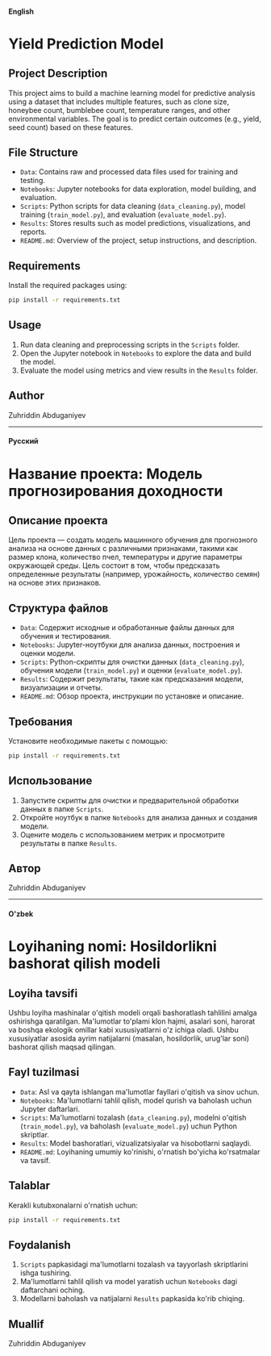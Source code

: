 #### English

# Yield Prediction Model

## Project Description
This project aims to build a machine learning model for predictive analysis using a dataset that includes multiple features, such as clone size, honeybee count, bumblebee count, temperature ranges, and other environmental variables. The goal is to predict certain outcomes (e.g., yield, seed count) based on these features.

## File Structure
- `Data`: Contains raw and processed data files used for training and testing.
- `Notebooks`: Jupyter notebooks for data exploration, model building, and evaluation.
- `Scripts`: Python scripts for data cleaning (`data_cleaning.py`), model training (`train_model.py`), and evaluation (`evaluate_model.py`).
- `Results`: Stores results such as model predictions, visualizations, and reports.
- `README.md`: Overview of the project, setup instructions, and description.
  
## Requirements
Install the required packages using:
```bash
pip install -r requirements.txt
```

## Usage
1. Run data cleaning and preprocessing scripts in the `Scripts` folder.
2. Open the Jupyter notebook in `Notebooks` to explore the data and build the model.
3. Evaluate the model using metrics and view results in the `Results` folder.

## Author
Zuhriddin Abduganiyev

---

#### Русский

# Название проекта: Модель прогнозирования доходности

## Описание проекта
Цель проекта — создать модель машинного обучения для прогнозного анализа на основе данных с различными признаками, такими как размер клона, количество пчел, температуры и другие параметры окружающей среды. Цель состоит в том, чтобы предсказать определенные результаты (например, урожайность, количество семян) на основе этих признаков.

## Структура файлов
- `Data`: Содержит исходные и обработанные файлы данных для обучения и тестирования.
- `Notebooks`: Jupyter-ноутбуки для анализа данных, построения и оценки модели.
- `Scripts`: Python-скрипты для очистки данных (`data_cleaning.py`), обучения модели (`train_model.py`) и оценки (`evaluate_model.py`).
- `Results`: Содержит результаты, такие как предсказания модели, визуализации и отчеты.
- `README.md`: Обзор проекта, инструкции по установке и описание.

## Требования
Установите необходимые пакеты с помощью:
```bash
pip install -r requirements.txt
```

## Использование
1. Запустите скрипты для очистки и предварительной обработки данных в папке `Scripts`.
2. Откройте ноутбук в папке `Notebooks` для анализа данных и создания модели.
3. Оцените модель с использованием метрик и просмотрите результаты в папке `Results`.

## Автор
Zuhriddin Abduganiyev

---

#### O'zbek

# Loyihaning nomi: Hosildorlikni bashorat qilish modeli

## Loyiha tavsifi
Ushbu loyiha mashinalar o'qitish modeli orqali bashoratlash tahlilini amalga oshirishga qaratilgan. Ma'lumotlar to'plami klon hajmi, asalari soni, harorat va boshqa ekologik omillar kabi xususiyatlarni o'z ichiga oladi. Ushbu xususiyatlar asosida ayrim natijalarni (masalan, hosildorlik, urug'lar soni) bashorat qilish maqsad qilingan.

## Fayl tuzilmasi
- `Data`: Asl va qayta ishlangan ma'lumotlar fayllari o'qitish va sinov uchun.
- `Notebooks`: Ma'lumotlarni tahlil qilish, model qurish va baholash uchun Jupyter daftarlari.
- `Scripts`: Ma'lumotlarni tozalash (`data_cleaning.py`), modelni o'qitish (`train_model.py`), va baholash (`evaluate_model.py`) uchun Python skriptlar.
- `Results`: Model bashoratlari, vizualizatsiyalar va hisobotlarni saqlaydi.
- `README.md`: Loyihaning umumiy ko'rinishi, o'rnatish bo'yicha ko'rsatmalar va tavsif.

## Talablar
Kerakli kutubxonalarni o'rnatish uchun:
```bash
pip install -r requirements.txt
```

## Foydalanish
1. `Scripts` papkasidagi ma'lumotlarni tozalash va tayyorlash skriptlarini ishga tushiring.
2. Ma'lumotlarni tahlil qilish va model yaratish uchun `Notebooks` dagi daftarchani oching.
3. Modellarni baholash va natijalarni `Results` papkasida ko'rib chiqing.

## Muallif
Zuhriddin Abduganiyev